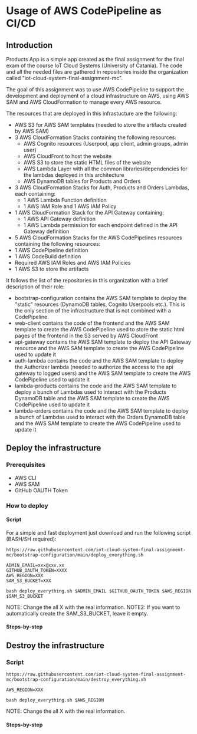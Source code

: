 # Usage of AWS CodePipeline as CI/CD

## Introduction

Products App is a simple app created as the final assignment for the final exam of the course IoT Cloud Systems (University of Catania). The code and all the needed files are gathered in repositories inside the organization called "iot-cloud-system-final-assignment-mc".

The goal of this assignment was to use AWS CodePipeline to support the development and deployment of a cloud infrastructure on AWS, using AWS SAM and AWS CloudFormation to manage every AWS resource.

The resources that are deployed in this infrastucture are the following:
- AWS S3 for AWS SAM templates (needed to store the artifacts created by AWS SAM)
- 3 AWS CloudFormation Stacks containing the following resources:
  - AWS Cognito resources (Userpool, app client, admin groups, admin user)
  - AWS CloudFront to host the website
  - AWS S3 to store the static HTML files of the website
  - AWS Lambda Layer with all the common libraries/dependencies for the lambdas deployed in this architecture
  - AWS DynamoDB tables for Products and Orders
- 3 AWS CloudFormation Stacks for Auth, Products and Orders Lambdas, each containing:
  - 1 AWS Lambda Function definition
  - 1 AWS IAM Role and 1 AWS IAM Policy
- 1 AWS CloudFormation Stack for the API Gateway containing:
  - 1 AWS API Gateway definition
  - 1 AWS Lambda permission for each endpoint defined in the API Gateway definition
- 5 AWS CloudFormation Stacks for the AWS CodePipelines resources containing the following resources:
 - 1 AWS CodePipeline definition
 - 1 AWS CodeBuild definition
 - Required AWS IAM Roles and AWS IAM Policies
 - 1 AWS S3 to store the artifacts


It follows the list of the repositories in this organization with a brief description of their role:
- bootstrap-configuration contains the AWS SAM template to deploy the "static" resources (DynamoDB tables, Cognito Userpools etc.). This is the only section of the infrastructure that is not combined with a CodePipeline.
- web-client contains the code of the frontend and the AWS SAM template to create the AWS CodePipeline used to store the static html pages of the frontend in the S3 served by AWS CloudFront
- api-gateway contains the AWS SAM template to deploy the API Gateway resource and the AWS SAM template to create the AWS CodePipeline used to update it
- auth-lambda contains the code and the AWS SAM template to deploy the Authorizer lambda (needed to authorize the access to the api gateway to logged users) and the AWS SAM template to create the AWS CodePipeline used to update it
- lambda-products contains the code and the AWS SAM template to deploy a bunch of Lambdas used to interact with the Products DynamoDB table and the AWS SAM template to create the AWS CodePipeline used to update it
- lambda-orders contains the code and the AWS SAM template to deploy a bunch of Lambdas used to interact with the Orders DynamoDB table and the AWS SAM template to create the AWS CodePipeline used to update it

## Deploy the infrastructure

### Prerequisites

- AWS CLI
- AWS SAM
- GitHub OAUTH Token

### How to deploy

#### Script

For a simple and fast deployment just download and run the following script (BASH/SH required):

```
https://raw.githubusercontent.com/iot-cloud-system-final-assignment-mc/bootstrap-configuration/main/deploy_everything.sh

ADMIN_EMAIL=xxx@xxx.xx
GITHUB_OAUTH_TOKEN=XXXX
AWS_REGION=XXX
SAM_S3_BUCKET=XXX

bash deploy_everything.sh $ADMIN_EMAIL $GITHUB_OAUTH_TOKEN $AWS_REGION $SAM_S3_BUCKET

```
NOTE: Change the all X with the real information.
NOTE2: If you want to automatically create the SAM_S3_BUCKET, leave it empty.



#### Steps-by-step


## Destroy the infrastructure

### Script

```
https://raw.githubusercontent.com/iot-cloud-system-final-assignment-mc/bootstrap-configuration/main/destroy_everything.sh

AWS_REGION=XXX

bash deploy_everything.sh $AWS_REGION

```
NOTE: Change the all X with the real information.



#### Steps-by-step
